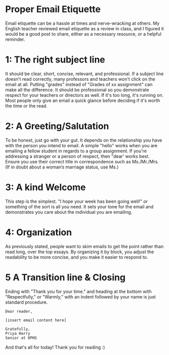 # Proper Email Etiquette

Email etiquette can be a hassle at times and nerve-wracking at others. My English teacher reviewed email etiquette as a review in class, and I figured it would be a good post to share, 
either as a necessary resource, or a helpful reminder.

# 1: The right subject line
It should be clear, short, concise, relevant, and professional. If a subject line doesn't read correctly, many professors and teachers won't click on the email at all.
Putting "grades" instead of "Grades of xx assignment" can make all the difference. It should be professional so you demonstrate respect for your teachers or directors as well.
If it's too long, it's running on. Most people only give an email a quick glance before deciding if it's worth the time or the read. 

# 2: A Greeting/Salutation
To be honest, just go with your gut. It depends on the relationship you have with the person you intend to email. A simple "hello" works when you are emailing a fellow student
in regards to a group assignment. If you're addressing a stranger or a person of respect, then "dear' works best. Ensure you use their correct title in correspondence
such as Ms./Mr./Mrs. (If in doubt about a woman’s marriage status, use Ms.)

# 3: A kind Welcome
This step is the simplest. "I hope your week has been going well!" or something of the sort is all you need. It sets your tone for the email and demonstrates
you care about the individual you are emailing. 

# 4: Organization
As previously stated, people want to skim emails to get the point rather than read long, over the top essays. By organizing it by block, you adjust
the readability to be more concise, and you make it easier to respond to. 

# 5 A Transition line & Closing
Ending with "Thank you for your time." and heading at the bottom with "Respectfully," or "Warmly," with an indent followed by your name is just standard procedure. 
```
Dear reader, 

[insert email content here]

Gratefully,
Priya Harry
Senior at OPHS

```
And that's all for today! Thank you for reading :)
 
